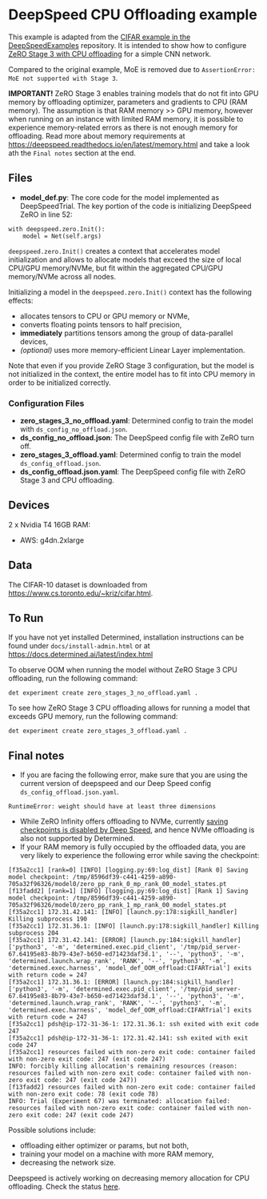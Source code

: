 # DeepSpeed CPU Offloading example
This example is adapted from the 
[CIFAR example in the DeepSpeedExamples](https://github.com/microsoft/DeepSpeedExamples/tree/master/cifar) 
repository. It is intended to show how to configure 
[ZeRO Stage 3 with CPU offloading](https://www.deepspeed.ai/tutorials/zero/) for a simple CNN network.

Compared to the original example, MoE is removed due to `AssertionError: MoE not supported with Stage 3`.

**IMPORTANT!** 
ZeRO Stage 3 enables training models that do not fit into GPU memory by offloading optimizer, parameters and gradients to CPU
(RAM memory). The assumption is that RAM memory >> GPU memory, however when running on an instance with limited RAM 
memory, it is possible to experience memory-related errors as there is not enough memory for offloading.
Read more about memory requirements at https://deepspeed.readthedocs.io/en/latest/memory.html and take a look ath the 
`Final notes` section at the end.


## Files
* **model_def.py**: The core code for the model implemented as DeepSpeedTrial. 
The key portion of the code is initializing DeepSpeed ZeRO in line 52:
```
with deepspeed.zero.Init():
    model = Net(self.args)
```
`deepspeed.zero.Init()` creates a context that accelerates model initialization and allows to allocate models that
exceed the size of local CPU/GPU memory/NVMe, but fit within the aggregated CPU/GPU memory/NVMe across all nodes. 

Initializing a model in the `deepspeed.zero.Init()` context has the following effects:
* allocates tensors to CPU or GPU memory or NVMe,
* converts floating points tensors to half precision,
* **immediately** partitions tensors among the group of data-parallel devices,
* _(optional)_ uses more memory-efficient Linear Layer implementation.

Note that even if you provide ZeRO Stage 3 configuration, but the model is not initialized in the context, the entire
model has to fit into CPU memory in order to be initialized correctly.


### Configuration Files
* **zero_stages_3_no_offload.yaml**: Determined config to train the model with `ds_config_no_offload.json`.
* **ds_config_no_offload.json**: The DeepSpeed config file with ZeRO turn off.
* **zero_stages_3_offload.yaml**: Determined config to train the model `ds_config_offload.json`.
* **ds_config_offload.json.yaml**: The DeepSpeed config file with ZeRO Stage 3 and CPU offloading.


## Devices
2 x Nvidia T4 16GB RAM:
  * AWS: g4dn.2xlarge


## Data
The CIFAR-10 dataset is downloaded from https://www.cs.toronto.edu/~kriz/cifar.html.


## To Run
If you have not yet installed Determined, installation instructions can be found
under `docs/install-admin.html` or at https://docs.determined.ai/latest/index.html

To observe OOM when running the model without ZeRO Stage 3 CPU offloading, run the following command: 
```
det experiment create zero_stages_3_no_offload.yaml .
``` 

To see how ZeRO Stage 3 CPU offloading allows for running a model that exceeds GPU memory, run the following command: 
```
det experiment create zero_stages_3_offload.yaml .
``` 


## Final notes
* If you are facing the following error, make sure that you are using the current version of deepspeed 
and our Deep Speed config `ds_config_offload.json.yaml`.
```
RuntimeError: weight should have at least three dimensions
```
* While ZeRO Infinity offers offloading to NVMe, currently [saving checkpoints is disabled by Deep Speed](https://github.com/microsoft/DeepSpeed/issues/2082), and hence 
NVMe offloading is also not supported by Determined.
* If your RAM memory is fully occupied by the offloaded data, you are very likely to experience the following error while saving the checkpoint:
```
[f35a2cc1] [rank=0] [INFO] [logging.py:69:log_dist] [Rank 0] Saving model checkpoint: /tmp/8596df39-c441-4259-a890-705a32f96326/model0/zero_pp_rank_0_mp_rank_00_model_states.pt
[f13fadd2] [rank=1] [INFO] [logging.py:69:log_dist] [Rank 1] Saving model checkpoint: /tmp/8596df39-c441-4259-a890-705a32f96326/model0/zero_pp_rank_1_mp_rank_00_model_states.pt
[f35a2cc1] 172.31.42.141: [INFO] [launch.py:178:sigkill_handler] Killing subprocess 190
[f35a2cc1] 172.31.36.1: [INFO] [launch.py:178:sigkill_handler] Killing subprocess 204
[f35a2cc1] 172.31.42.141: [ERROR] [launch.py:184:sigkill_handler] ['python3', '-m', 'determined.exec.pid_client', '/tmp/pid_server-67.64195e83-8b79-43e7-b650-ed71423daf3d.1', '--', 'python3', '-m', 'determined.launch.wrap_rank', 'RANK', '--', 'python3', '-m', 'determined.exec.harness', 'model_def_OOM_offload:CIFARTrial'] exits with return code = 247
[f35a2cc1] 172.31.36.1: [ERROR] [launch.py:184:sigkill_handler] ['python3', '-m', 'determined.exec.pid_client', '/tmp/pid_server-67.64195e83-8b79-43e7-b650-ed71423daf3d.1', '--', 'python3', '-m', 'determined.launch.wrap_rank', 'RANK', '--', 'python3', '-m', 'determined.exec.harness', 'model_def_OOM_offload:CIFARTrial'] exits with return code = 247
[f35a2cc1] pdsh@ip-172-31-36-1: 172.31.36.1: ssh exited with exit code 247
[f35a2cc1] pdsh@ip-172-31-36-1: 172.31.42.141: ssh exited with exit code 247
[f35a2cc1] resources failed with non-zero exit code: container failed with non-zero exit code: 247 (exit code 247)
INFO: forcibly killing allocation's remaining resources (reason: resources failed with non-zero exit code: container failed with non-zero exit code: 247 (exit code 247))
[f13fadd2] resources failed with non-zero exit code: container failed with non-zero exit code: 78 (exit code 78)
INFO: Trial (Experiment 67) was terminated: allocation failed: resources failed with non-zero exit code: container failed with non-zero exit code: 247 (exit code 247)
```
Possible solutions include:
* offloading either optimizer or params, but not both,
* training your model on a machine with more RAM memory,
* decreasing the network size.

Deepspeed is actively working on decreasing memory allocation for CPU offloading. Check the status [here](https://github.com/microsoft/DeepSpeed/issues/2003).